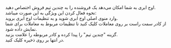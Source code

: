 <p>اوج ابری به شما امکان می‌دهد یک فروشنده را به چندین تیم فروش اختصاص دهید.<br>نحوه فعال کردن این ویژگی به این صورت میباشد:<br>وارد منوی اصلی اوج ابری شوید و به تنظیمات اوج ابری بروید.<br>از کادر سمت راست بر روی معاملات کلیک کنید تا تنظیمات مربوط به معاملات برای شما نمایش داده شود.<br>گزینه "چندین تیم" را پیدا کرده و کادر مربوطه را علامت بزنید.<br>در انتها بر روی ذخیره کلیک کنید.</p>